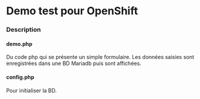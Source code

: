# Demo test pour OpenShift
### Description
#### demo.php
Du code php qui se présente un simple formulaire. 
Les données saisies sont enregistrées dans une BD Mariadb puis sont affichées.

#### config.php
Pour initialiser la BD.
